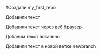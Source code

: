 ﻿#Создали my_first_repo

Добавили текст

Добавили текст через веб браузер

Добавим текст локально 

Добавили текст в новой ветке newbranch
